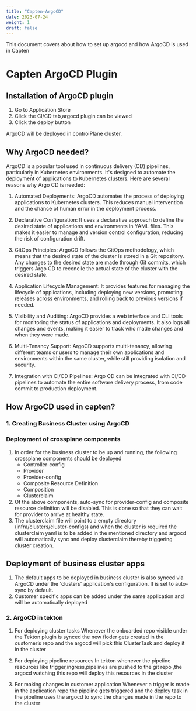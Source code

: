 ```yaml
---
title: "Capten-ArgoCD"
date: 2023-07-24
weight: 1
draft: false
---
```


This document covers about how to set up argocd and how ArgoCD is used in Capten

# Capten ArgoCD Plugin

## Installation of ArgoCD plugin

1. Go to Application Store
2. Click the CI/CD tab,argocd plugin can be viewed
3. Click the deploy button 

ArgoCD will be deployed in  controlPlane cluster.


## Why ArgoCD needed?

ArgoCD is a popular tool used in continuous delivery (CD) pipelines, particularly in Kubernetes environments. It's designed to automate the deployment of applications to Kubernetes clusters. Here are several reasons why Argo CD is needed:

1. Automated Deployments: ArgoCD automates the process of deploying applications to Kubernetes clusters. This reduces manual intervention and the chance of human error in the deployment process.

2. Declarative Configuration: It uses a declarative approach to define the desired state of applications and environments in YAML files. This makes it easier to manage and version control configuration, reducing the risk of configuration drift.

3. GitOps Principles: ArgoCD follows the GitOps methodology, which means that the desired state of the cluster is stored in a Git repository. Any changes to the desired state are made through Git commits, which triggers Argo CD to reconcile the actual state of the cluster with the desired state.

4. Application Lifecycle Management: It provides features for managing the lifecycle of applications, including deploying new versions, promoting releases across environments, and rolling back to previous versions if needed.

5. Visibility and Auditing: ArgoCD provides a web interface and CLI tools for monitoring the status of applications and deployments. It also logs all changes and events, making it easier to track who made changes and when they were made.

6. Multi-Tenancy Support: ArgoCD supports multi-tenancy, allowing different teams or users to manage their own applications and environments within the same cluster, while still providing isolation and security.

7. Integration with CI/CD Pipelines: Argo CD can be integrated with CI/CD pipelines to automate the entire software delivery process, from code commit to production deployment.


## How ArgoCD used in capten?

### 1. Creating Business Cluster using ArgoCD
### Deployment of crossplane components
1. In order for the business cluster to be up and running, the following crossplane components should be deployed
   - Controller-config
   - Provider
   - Provider-config
   - Composite Resource Definition
   - Composition
   - Clusterclaim
2. Of the above components, auto-sync for provider-config and composite resource definition will be disabled. This is done so that they can wait for provider to arrive at healthy state.
3. The clusterclaim file will point to a empty directory (infra/clusters/cluster-configs) and when the cluster is required the clusterclaim yaml is to be added in the mentioned directory and argocd will automatically sync and deploy clusterclaim thereby triggering cluster creation.


## Deployment of business cluster apps
1. The default apps to be deployed in business cluster is also synced via ArgoCD under the 'clusters' application's configuration. It is set to auto-sync by default.
2. Customer specific apps can be added under the same application and will be automatically deployed 


### 2. ArgoCD in tekton


1. For deploying cluster tasks 
   Whenever the onboarded repo visible under the   Tekton plugin is synced the new floder gets created in the customer’s repo and the argocd will pick this ClusterTask and deploy it in the cluster

2. For deploying pipeline resources
   In tekton whenever the pipeline resources like trigger,ingress,pipelines are pushed to the git repo ,the argocd watching this repo will deploy this resources in the cluster

3. For making changes in customer application 
   Whenever a trigger is made in the application repo the pipeline gets triggered and the deploy task in the pipeline uses the argocd to sync the changes made in the repo to the cluster


